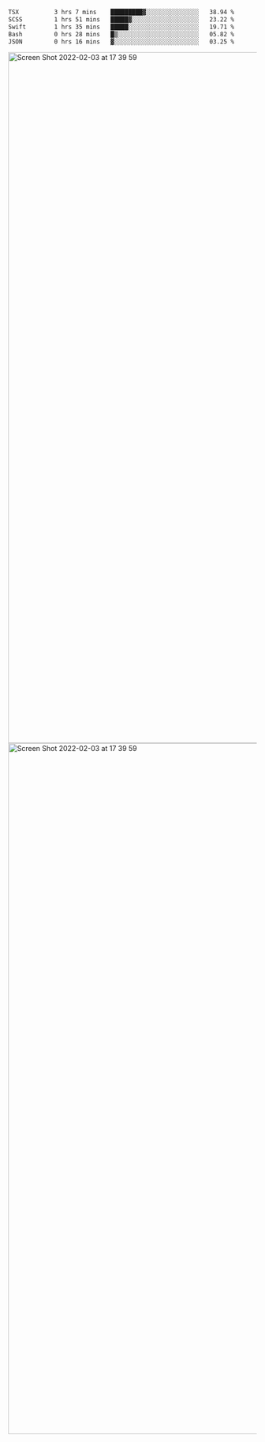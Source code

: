 <!--START_SECTION:waka-->

```txt
TSX          3 hrs 7 mins    █████████▓░░░░░░░░░░░░░░░   38.94 %
SCSS         1 hrs 51 mins   █████▓░░░░░░░░░░░░░░░░░░░   23.22 %
Swift        1 hrs 35 mins   █████░░░░░░░░░░░░░░░░░░░░   19.71 %
Bash         0 hrs 28 mins   █▒░░░░░░░░░░░░░░░░░░░░░░░   05.82 %
JSON         0 hrs 16 mins   ▓░░░░░░░░░░░░░░░░░░░░░░░░   03.25 %
```

<!--END_SECTION:waka-->

<img width="1400" alt="Screen Shot 2022-02-03 at 17 39 59" src="https://user-images.githubusercontent.com/45716542/152387304-f2b60485-53a6-4f4b-a818-5cefb1b0c0ae.png">
<img width="1400" alt="Screen Shot 2022-02-03 at 17 39 59" src="https://user-images.githubusercontent.com/45716542/152387273-ea5cdf21-2a45-44da-8bef-00c1763b1d42.png">
